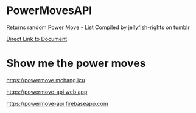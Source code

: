 # PowerMovesAPI
Returns random Power Move - List Compiled by [jellyfish-rights](https://jellyfish-rights.tumblr.com/) on tumblr

[Direct Link to Document](https://docs.google.com/document/d/1icuInOrwIq7VGPq76BCQXbwxtYgcYNpqJmZzjVzLjeo/edit)

# Show me the power moves
https://powermove.mchang.icu

https://powermove-api.web.app

https://powermove-api.firebaseapp.com
